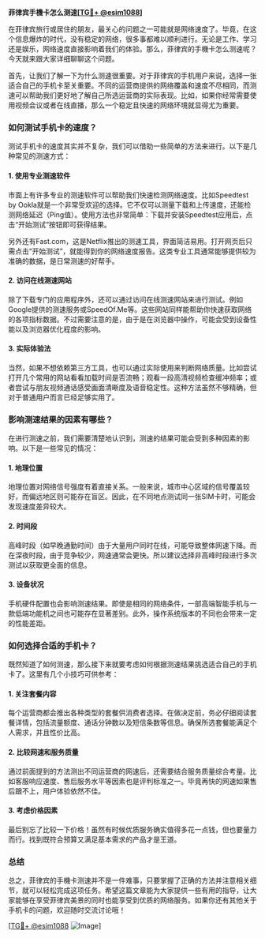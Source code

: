 **菲律宾手機卡怎么测速[[TG💪+ @esim1088](https://t.me/s/esim1088)]**

在菲律宾旅行或居住的朋友，最关心的问题之一可能就是网络速度了。毕竟，在这个信息爆炸的时代，没有稳定的网络，很多事都难以顺利进行。无论是工作、学习还是娱乐，网络速度直接影响着我们的体验。那么，菲律宾的手機卡怎么测速呢？今天就来跟大家详细聊聊这个问题。

首先，让我们了解一下为什么测速很重要。对于菲律宾的手机用户来说，选择一张适合自己的手机卡至关重要。不同的运营商提供的网络覆盖和速度不尽相同，而测速可以帮助我们更好地了解自己所选运营商的实际表现。比如，如果你经常需要使用视频会议或者在线直播，那么一个稳定且快速的网络环境就显得尤为重要。

### **如何测试手机卡的速度？**

测试手机卡的速度其实并不复杂，我们可以借助一些简单的方法来进行。以下是几种常见的测速方式：

#### **1. 使用专业测速软件**
市面上有许多专业的测速软件可以帮助我们快速检测网络速度。比如Speedtest by Ookla就是一个非常受欢迎的选择。它不仅可以测量下载和上传速度，还能检测网络延迟（Ping值）。使用方法也非常简单：下载并安装Speedtest应用后，点击“开始测试”按钮即可获得结果。

另外还有Fast.com，这是Netflix推出的测速工具，界面简洁易用。打开网页后只需点击“开始测试”，就能得到你的网络速度报告。这类专业工具通常能够提供较为准确的数据，是日常测速的好帮手。

#### **2. 访问在线测速网站**
除了下载专门的应用程序外，还可以通过访问在线测速网站来进行测试。例如Google提供的测速服务或SpeedOf.Me等。这些网站同样能帮助你快速获取网络的各项指标数据。不过需要注意的是，由于是在浏览器中操作，可能会受到设备性能以及浏览器优化程度的影响。

#### **3. 实际体验法**
当然，如果不想依赖第三方工具，也可以通过实际使用来判断网络质量。比如尝试打开几个常用的网站看看加载时间是否流畅；观看一段高清视频检查缓冲频率；或者尝试与朋友视频通话感受画面清晰度及语音稳定性。这种方法虽然不够精确，但对于普通用户而言已经足够实用了。

### **影响测速结果的因素有哪些？**

在进行测速之前，我们需要清楚地认识到，测速的结果可能会受到多种因素的影响。以下是一些常见的情况：

#### **1. 地理位置**
地理位置对网络信号强度有着直接关系。一般来说，城市中心区域的信号覆盖较好，而偏远地区则可能存在盲区。因此，在不同地点测试同一张SIM卡时，可能会发现速度差异较大。

#### **2. 时间段**
高峰时段（如早晚通勤时间）由于大量用户同时在线，可能导致整体网速下降。而在深夜时段，由于竞争较少，网速通常会更快。所以建议选择非高峰时段进行多次测试以获取更全面的信息。

#### **3. 设备状况**
手机硬件配置也会影响测速结果。即使是相同的网络条件，一部高端智能手机与一款低端功能机之间也可能存在显著差别。此外，操作系统版本的不同也会带来一定的性能差距。

### **如何选择合适的手机卡？**

既然知道了如何测速，那么接下来就要考虑如何根据测速结果挑选适合自己的手机卡了。这里有几个小技巧可供参考：

#### **1. 关注套餐内容**
每个运营商都会推出各种类型的套餐供消费者选择。在做决定前，务必仔细阅读套餐详情，包括流量额度、通话分钟数以及短信条数等信息。确保所选套餐能满足个人需求，并且性价比高。

#### **2. 比较网速和服务质量**
通过前面提到的方法测出不同运营商的网速后，还需要结合服务质量综合考量。比如客服响应速度、售后服务水平等因素也是评判标准之一。毕竟再快的网速如果售后跟不上，用户体验依然不佳。

#### **3. 考虑价格因素**
最后别忘了比较一下价格！虽然有时候优质服务确实值得多花一点钱，但也要量力而行。找到既符合预算又满足基本需求的产品才是王道。

### **总结**

总之，菲律宾的手機卡测速并不是一件难事，只要掌握了正确的方法并注意相关细节，就可以轻松完成这项任务。希望这篇文章能为大家提供一些有用的指导，让大家能够在享受菲律宾美景的同时也能享受到优质的网络服务。如果你还有其他关于手机卡的问题，欢迎随时交流讨论哦！

[[TG💪+ @esim1088](https://t.me/s/esim1088) ![Image](https://i.postimg.cc/4NQfJmqS/Snipaste-2025-05-13-00-14-12.png)]